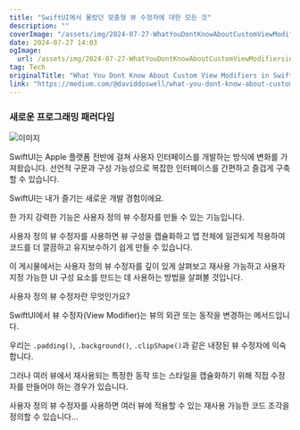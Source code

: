 ```yaml
---
title: "SwiftUI에서 몰랐던 맞춤형 뷰 수정자에 대한 모든 것"
description: ""
coverImage: "/assets/img/2024-07-27-WhatYouDontKnowAboutCustomViewModifiersinSwiftUI_0.png"
date: 2024-07-27 14:03
ogImage: 
  url: /assets/img/2024-07-27-WhatYouDontKnowAboutCustomViewModifiersinSwiftUI_0.png
tag: Tech
originalTitle: "What You Dont Know About Custom View Modifiers in SwiftUI"
link: "https://medium.com/@daviddoswell/what-you-dont-know-about-custom-view-modifiers-in-swiftui-c54e538ed647"
---
```



### 새로운 프로그래밍 패러다임

![이미지](/assets/img/2024-07-27-WhatYouDontKnowAboutCustomViewModifiersinSwiftUI_0.png)

SwiftUI는 Apple 플랫폼 전반에 걸쳐 사용자 인터페이스를 개발하는 방식에 변화를 가져왔습니다. 선언적 구문과 구성 가능성으로 복잡한 인터페이스를 간편하고 즐겁게 구축할 수 있습니다.

SwiftUI는 내가 즐기는 새로운 개발 경험이에요.

<div class="content-ad"></div>

한 가지 강력한 기능은 사용자 정의 뷰 수정자를 만들 수 있는 기능입니다.

사용자 정의 뷰 수정자를 사용하면 뷰 구성을 캡슐화하고 앱 전체에 일관되게 적용하여 코드를 더 깔끔하고 유지보수하기 쉽게 만들 수 있습니다.

이 게시물에서는 사용자 정의 뷰 수정자를 깊이 있게 살펴보고 재사용 가능하고 사용자 지정 가능한 UI 구성 요소를 만드는 데 사용하는 방법을 살펴볼 것입니다.

사용자 정의 뷰 수정자란 무엇인가요?

<div class="content-ad"></div>

SwiftUI에서 뷰 수정자(View Modifier)는 뷰의 외관 또는 동작을 변경하는 메서드입니다.

우리는 `.padding()`, `.background()`, `.clipShape()`과 같은 내장된 뷰 수정자에 익숙합니다.

그러나 여러 뷰에서 재사용되는 특정한 동작 또는 스타일을 캡슐화하기 위해 직접 수정자를 만들어야 하는 경우가 있습니다.

사용자 정의 뷰 수정자를 사용하면 여러 뷰에 적용할 수 있는 재사용 가능한 코드 조각을 정의할 수 있습니다...